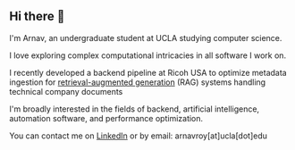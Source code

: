 ## Hi there 👋
I'm Arnav, an undergraduate student at UCLA studying computer science.

I love exploring complex computational intricacies in all software I work on.

I recently developed a backend pipeline at Ricoh USA to optimize metadata ingestion for [retrieval-augmented generation](https://en.wikipedia.org/wiki/Retrieval-augmented_generation) (RAG) systems handling technical company documents

I'm broadly interested in the fields of backend, artificial intelligence, automation software, and performance optimization.

You can contact me on [LinkedIn](https://www.linkedin.com/in/arnavroy23/) or by email: arnavroy[at]ucla[dot]edu 
